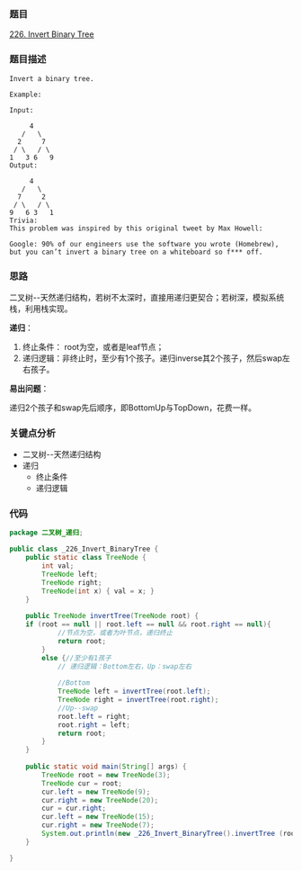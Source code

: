 ### 题目
[226. Invert Binary Tree](https://leetcode.com/problems/invert-binary-tree/)
### 题目描述
```
Invert a binary tree.

Example:

Input:

     4
   /   \
  2     7
 / \   / \
1   3 6   9
Output:

     4
   /   \
  7     2
 / \   / \
9   6 3   1
Trivia:
This problem was inspired by this original tweet by Max Howell:

Google: 90% of our engineers use the software you wrote (Homebrew), but you can’t invert a binary tree on a whiteboard so f*** off.
```
### 思路
二叉树--天然递归结构，若树不太深时，直接用递归更契合；若树深，模拟系统栈，利用栈实现。

**递归**：

1. 终止条件：	root为空，或者是leaf节点；
2. 递归逻辑：非终止时，至少有1个孩子。递归inverse其2个孩子，然后swap左右孩子。

**易出问题**：

递归2个孩子和swap先后顺序，即BottomUp与TopDown，花费一样。
### 关键点分析
* 二叉树--天然递归结构
* 递归
	* 终止条件
	* 递归逻辑

### 代码
```java
package 二叉树_递归;

public class _226_Invert_BinaryTree {
    public static class TreeNode {
        int val;
        TreeNode left;
        TreeNode right;
        TreeNode(int x) { val = x; }
    }
    
    public TreeNode invertTree(TreeNode root) {
	if (root == null || root.left == null && root.right == null){
            //节点为空，或者为叶节点，递归终止
            return root;
        }
        else {//至少有1孩子
            // 递归逻辑：Bottom左右，Up：swap左右
            
            //Bottom
            TreeNode left = invertTree(root.left);
            TreeNode right = invertTree(root.right);
            //Up--swap
            root.left = right;
            root.right = left;
            return root;
        }
    }
    
    public static void main(String[] args) {
        TreeNode root = new TreeNode(3);
        TreeNode cur = root;
        cur.left = new TreeNode(9);
        cur.right = new TreeNode(20);
        cur = cur.right;
        cur.left = new TreeNode(15);
        cur.right = new TreeNode(7);
        System.out.println(new _226_Invert_BinaryTree().invertTree (root));
    }

}
```
